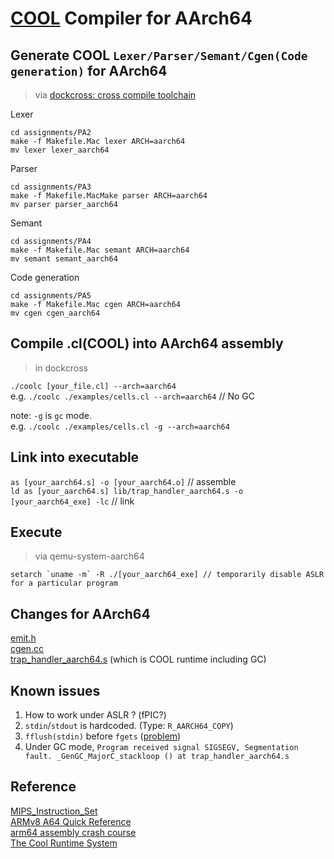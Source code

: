 
# [COOL](https://en.wikipedia.org/wiki/Cool_(programming_language)) Compiler for AArch64

## Generate COOL `Lexer/Parser/Semant/Cgen(Code generation)` for AArch64
> via [dockcross: cross compile toolchain](https://github.com/dockcross/dockcross)

Lexer
```
cd assignments/PA2
make -f Makefile.Mac lexer ARCH=aarch64
mv lexer lexer_aarch64
```
Parser
```
cd assignments/PA3
make -f Makefile.MacMake parser ARCH=aarch64
mv parser parser_aarch64
```
Semant
```
cd assignments/PA4
make -f Makefile.Mac semant ARCH=aarch64
mv semant semant_aarch64
```
Code generation
```
cd assignments/PA5
make -f Makefile.Mac cgen ARCH=aarch64
mv cgen cgen_aarch64
```

## Compile .cl(COOL) into AArch64 assembly
>  in dockcross

`./coolc [your_file.cl] --arch=aarch64` \
e.g. `./coolc ./examples/cells.cl --arch=aarch64` // No GC

note: `-g` is `gc` mode. \
e.g. `./coolc ./examples/cells.cl -g --arch=aarch64`

## Link into executable

`as [your_aarch64.s] -o [your_aarch64.o]` // assemble \
`ld as [your_aarch64.s] lib/trap_handler_aarch64.s -o [your_aarch64_exe] -lc` // link


## Execute 
> via qemu-system-aarch64
```
setarch `uname -m` -R ./[your_aarch64_exe] // temporarily disable ASLR for a particular program
```

## Changes for AArch64
[emit.h](https://github.com/tingwei628/cool-compiler-1/blob/tingwei628-aarch64/assignments/PA5/emit.h) \
[cgen.cc](https://github.com/tingwei628/cool-compiler-1/blob/tingwei628-aarch64/assignments/PA5/cgen.cc) \
[trap_handler_aarch64.s](https://github.com/tingwei628/cool-compiler-1/blob/tingwei628-aarch64/lib/trap_handler_aarch64.s) (which is COOL runtime including GC)

## Known issues
1. How to work under ASLR ? (fPIC?)
2. `stdin`/`stdout` is hardcoded. (Type: `R_AARCH64_COPY`)
3. `fflush(stdin)` before `fgets` ([problem](https://stackoverflow.com/a/63369562/5321961))
4. Under GC mode, `Program received signal SIGSEGV, Segmentation fault. _GenGC_MajorC_stackloop () at trap_handler_aarch64.s`

## Reference
[MIPS_Instruction_Set](https://www.dsi.unive.it/~gasparetto/materials/MIPS_Instruction_Set.pdf) \
[ARMv8 A64 Quick Reference](https://courses.cs.washington.edu/courses/cse469/19wi/arm64.pdf) \
[arm64 assembly crash course](https://github.com/Siguza/ios-resources/blob/master/bits/arm64.md) \
[The Cool Runtime System](https://web.stanford.edu/class/cs143/materials/cool-runtime.pdf)
